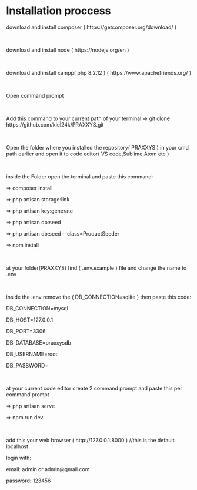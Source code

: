 <h1>Installation proccess</h1>


<p>download and install composer ( https://getcomposer.org/download/ )</p>
<br>
<p>download and install node ( https://nodejs.org/en )</p>
<br>
<p>download and install xampp( php 8.2.12 ) ( https://www.apachefriends.org/ )</p>
<br>
<p>Open command prompt</p>
<br>
<p>Add this command to your current path of your terminal => git clone https://github.com/kiel24k/PRAXXYS.git</p>
<br>
<p>Open the folder where you installed the repository( PRAXXYS ) in your cmd path earlier and open it to code editor( VS code,Sublime,Atom etc )</p>
<br>
<p>inside the Folder open the terminal and paste this command:</p>
    <p>=> composer install</p>
    <p>=> php artisan storage:link</p>
    <p>=> php artisan key:generate</p>
    <p>=> php artisan db:seed</p>
    <p>=> php artisan db:seed --class=ProductSeeder</p>
    <p>=> npm install</p>
    <br>
<p>at your folder(PRAXXYS) find ( .env.example ) file and change the name to .env</p>
<br>
<p>inside the .env remove the ( DB_CONNECTION=sqlite ) then paste this code:</p>
      <p>DB_CONNECTION=mysql</p>
      <p>DB_HOST=127.0.0.1</p>
      <p>DB_PORT=3306</p>
      <p>DB_DATABASE=praxxysdb</p>
      <p>DB_USERNAME=root</p>
      <p>DB_PASSWORD=</p>
<br>
<p>at your current code editor create 2 command prompt and paste this per command prompt</p>
    <p>=> php artisan serve</p>
    <p>=> npm run dev</p>
<br>
<p>add this your web browser ( http://127.0.0.1:8000 ) //this is the default localhost</p>
<p>login with:</p>
    <p>email: admin or admin@gmail.com</p>
    <p>password: 123456</p>


      
    


